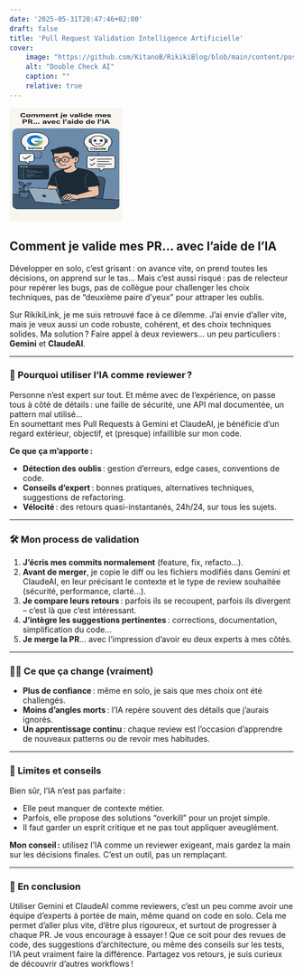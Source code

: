 ```yaml
---
date: '2025-05-31T20:47:46+02:00'
draft: false
title: 'Pull Request Validation Intelligence Artificielle'
cover:
    image: "https://github.com/KitanoB/RikikiBlog/blob/main/content/posts/post-1/pria.png"       
    alt: "Double Check AI"
    caption: ""
    relative: true           
---
```


<img src="https://github.com/KitanoB/RikikiBlog/blob/main/content/posts/post-1/pria.png" alt="drawing" width="200" height="200" />

## Comment je valide mes PR… avec l’aide de l’IA

Développer en solo, c’est grisant : on avance vite, on prend toutes les décisions, on apprend sur le tas… Mais c’est aussi risqué : pas de relecteur pour repérer les bugs, pas de collègue pour challenger les choix techniques, pas de “deuxième paire d’yeux” pour attraper les oublis.

Sur RikikiLink, je me suis retrouvé face à ce dilemme. J’ai envie d’aller vite, mais je veux aussi un code robuste, cohérent, et des choix techniques solides. Ma solution ? Faire appel à deux reviewers… un peu particuliers : **Gemini** et **ClaudeAI**.

---

### 🤖 Pourquoi utiliser l’IA comme reviewer ?

Personne n’est expert sur tout. Et même avec de l’expérience, on passe tous à côté de détails : une faille de sécurité, une API mal documentée, un pattern mal utilisé…  
En soumettant mes Pull Requests à Gemini et ClaudeAI, je bénéficie d’un regard extérieur, objectif, et (presque) infaillible sur mon code.

**Ce que ça m’apporte :**
- **Détection des oublis** : gestion d’erreurs, edge cases, conventions de code.
- **Conseils d’expert** : bonnes pratiques, alternatives techniques, suggestions de refactoring.
- **Vélocité** : des retours quasi-instantanés, 24h/24, sur tous les sujets.

---

### 🛠️ Mon process de validation

1. **J’écris mes commits normalement** (feature, fix, refacto…).
2. **Avant de merger**, je copie le diff ou les fichiers modifiés dans Gemini et ClaudeAI, en leur précisant le contexte et le type de review souhaitée (sécurité, performance, clarté…).
3. **Je compare leurs retours** : parfois ils se recoupent, parfois ils divergent – c’est là que c’est intéressant.
4. **J’intègre les suggestions pertinentes** : corrections, documentation, simplification du code…
5. **Je merge la PR**… avec l’impression d’avoir eu deux experts à mes côtés.

---

### 🧑‍💻 Ce que ça change (vraiment)

- **Plus de confiance** : même en solo, je sais que mes choix ont été challengés.
- **Moins d’angles morts** : l’IA repère souvent des détails que j’aurais ignorés.
- **Un apprentissage continu** : chaque review est l’occasion d’apprendre de nouveaux patterns ou de revoir mes habitudes.

---

### 🚧 Limites et conseils

Bien sûr, l’IA n’est pas parfaite :  
- Elle peut manquer de contexte métier.
- Parfois, elle propose des solutions “overkill” pour un projet simple.
- Il faut garder un esprit critique et ne pas tout appliquer aveuglément.

**Mon conseil :** utilisez l’IA comme un reviewer exigeant, mais gardez la main sur les décisions finales. C’est un outil, pas un remplaçant.

---

### 🚀 En conclusion

Utiliser Gemini et ClaudeAI comme reviewers, c’est un peu comme avoir une équipe d’experts à portée de main, même quand on code en solo. Cela me permet d’aller plus vite, d’être plus rigoureux, et surtout de progresser à chaque PR.
Je vous encourage à essayer ! Que ce soit pour des revues de code, des suggestions d’architecture, ou même des conseils sur les tests, l’IA peut vraiment faire la différence.
Partagez vos retours, je suis curieux de découvrir d’autres workflows !
